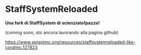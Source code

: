 # StaffSystemReloaded
**Una fork di StaffSystem di scienziato1pazzo!**

(coming soon, sto ancora lavorando alla pagina github)

https://www.spigotmc.org/resources/staffsystemreloaded-like-coralmc.127823
